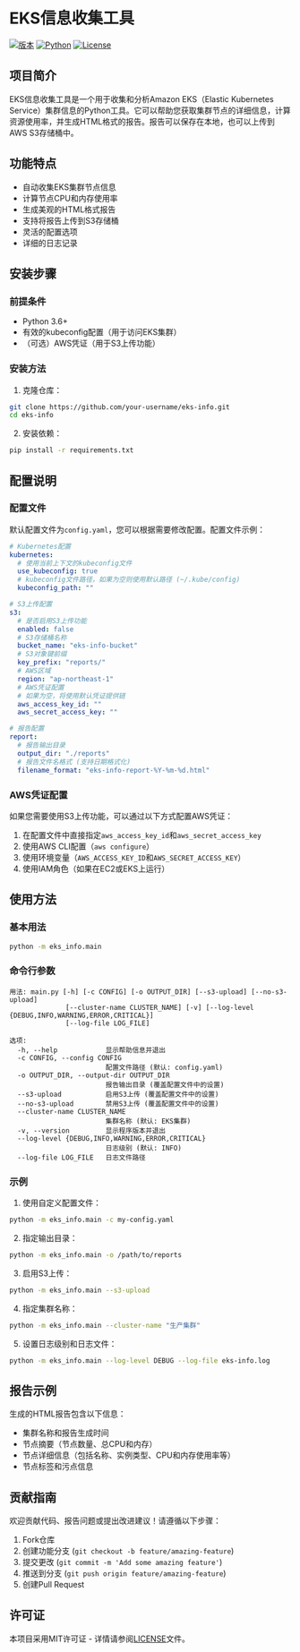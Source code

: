 # EKS信息收集工具

[![版本](https://img.shields.io/badge/版本-0.1.0-blue.svg)](https://github.com/your-username/eks-info)
[![Python](https://img.shields.io/badge/Python-3.6+-green.svg)](https://www.python.org/)
[![License](https://img.shields.io/badge/License-MIT-yellow.svg)](LICENSE)

## 项目简介

EKS信息收集工具是一个用于收集和分析Amazon EKS（Elastic Kubernetes Service）集群信息的Python工具。它可以帮助您获取集群节点的详细信息，计算资源使用率，并生成HTML格式的报告。报告可以保存在本地，也可以上传到AWS S3存储桶中。

## 功能特点

- 自动收集EKS集群节点信息
- 计算节点CPU和内存使用率
- 生成美观的HTML格式报告
- 支持将报告上传到S3存储桶
- 灵活的配置选项
- 详细的日志记录

## 安装步骤

### 前提条件

- Python 3.6+
- 有效的kubeconfig配置（用于访问EKS集群）
- （可选）AWS凭证（用于S3上传功能）

### 安装方法

1. 克隆仓库：

```bash
git clone https://github.com/your-username/eks-info.git
cd eks-info
```

2. 安装依赖：

```bash
pip install -r requirements.txt
```

## 配置说明

### 配置文件

默认配置文件为`config.yaml`，您可以根据需要修改配置。配置文件示例：

```yaml
# Kubernetes配置
kubernetes:
  # 使用当前上下文的kubeconfig文件
  use_kubeconfig: true
  # kubeconfig文件路径，如果为空则使用默认路径 (~/.kube/config)
  kubeconfig_path: ""

# S3上传配置
s3:
  # 是否启用S3上传功能
  enabled: false
  # S3存储桶名称
  bucket_name: "eks-info-bucket"
  # S3对象键前缀
  key_prefix: "reports/"
  # AWS区域
  region: "ap-northeast-1"
  # AWS凭证配置
  # 如果为空，将使用默认凭证提供链
  aws_access_key_id: ""
  aws_secret_access_key: ""

# 报告配置
report:
  # 报告输出目录
  output_dir: "./reports"
  # 报告文件名格式 (支持日期格式化)
  filename_format: "eks-info-report-%Y-%m-%d.html"
```

### AWS凭证配置

如果您需要使用S3上传功能，可以通过以下方式配置AWS凭证：

1. 在配置文件中直接指定`aws_access_key_id`和`aws_secret_access_key`
2. 使用AWS CLI配置（`aws configure`）
3. 使用环境变量（`AWS_ACCESS_KEY_ID`和`AWS_SECRET_ACCESS_KEY`）
4. 使用IAM角色（如果在EC2或EKS上运行）

## 使用方法

### 基本用法

```bash
python -m eks_info.main
```

### 命令行参数

```
用法: main.py [-h] [-c CONFIG] [-o OUTPUT_DIR] [--s3-upload] [--no-s3-upload]
              [--cluster-name CLUSTER_NAME] [-v] [--log-level {DEBUG,INFO,WARNING,ERROR,CRITICAL}]
              [--log-file LOG_FILE]

选项:
  -h, --help            显示帮助信息并退出
  -c CONFIG, --config CONFIG
                        配置文件路径 (默认: config.yaml)
  -o OUTPUT_DIR, --output-dir OUTPUT_DIR
                        报告输出目录 (覆盖配置文件中的设置)
  --s3-upload           启用S3上传 (覆盖配置文件中的设置)
  --no-s3-upload        禁用S3上传 (覆盖配置文件中的设置)
  --cluster-name CLUSTER_NAME
                        集群名称 (默认: EKS集群)
  -v, --version         显示程序版本并退出
  --log-level {DEBUG,INFO,WARNING,ERROR,CRITICAL}
                        日志级别 (默认: INFO)
  --log-file LOG_FILE   日志文件路径
```

### 示例

1. 使用自定义配置文件：

```bash
python -m eks_info.main -c my-config.yaml
```

2. 指定输出目录：

```bash
python -m eks_info.main -o /path/to/reports
```

3. 启用S3上传：

```bash
python -m eks_info.main --s3-upload
```

4. 指定集群名称：

```bash
python -m eks_info.main --cluster-name "生产集群"
```

5. 设置日志级别和日志文件：

```bash
python -m eks_info.main --log-level DEBUG --log-file eks-info.log
```

## 报告示例

生成的HTML报告包含以下信息：

- 集群名称和报告生成时间
- 节点摘要（节点数量、总CPU和内存）
- 节点详细信息（包括名称、实例类型、CPU和内存使用率等）
- 节点标签和污点信息

## 贡献指南

欢迎贡献代码、报告问题或提出改进建议！请遵循以下步骤：

1. Fork仓库
2. 创建功能分支 (`git checkout -b feature/amazing-feature`)
3. 提交更改 (`git commit -m 'Add some amazing feature'`)
4. 推送到分支 (`git push origin feature/amazing-feature`)
5. 创建Pull Request

## 许可证

本项目采用MIT许可证 - 详情请参阅[LICENSE](LICENSE)文件。